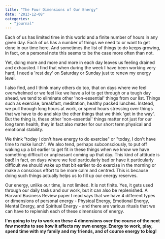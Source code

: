 ```yaml
---
title: "The Four Dimensions of Our Energy"
date: "2013-12-08"
categories: 
  - "journal"
---
```


Each of us has limited time in this world and a finite number of hours in any given day. Each of us has a number of things we need to or want to get done in our time here. And sometimes the list of things to do keeps growing, in fact, on a personal note this seems to be the case more often than not.  
  
Yet, doing more and more and more in each day leaves us feeling drained and exhausted. I find that when during the week I have been working very hard, I need a 'rest day' on Saturday or Sunday just to renew my energy level.  
  
I also find, and I think many others do too, that on days where we feel overwhelmed or we feel like we have a lot to get through or a tough day ahead, we tend to eliminate other 'non-essential' things from our list. Things such as exercise, breakfast, meditation, healthy packed lunches. Instead, we pull through long hours at work, or spend hours stressing over things that we have to do and skip the other things that we think 'get in the way'. But the thing is, these other 'non-essential' things matter not just for our long term health, they in fact also matter for our short term physical and emotional stability.  
  
We think "today I don't have energy to do exercise" or "today, I don't have time to make lunch". We also tend, perhaps subconsciously, to put off waking up a bit earlier to get fit in these things when we know we have something difficult or unpleasant coming up that day. This kind of attitude is bad! In fact, on days where we feel particularly bad or have it particularly difficult we should wake up that bit earlier to do exercise in the morning or make a conscious effort to be more calm and centred. This is because doing such things actually helps us to fill up our energy reserves.  
  
Our energy, unlike our time, is not limited. It is not finite. Yes, it gets used through our daily tasks and our work, but it can also be replenished. A Harvard Business Review paper I read says that we have 4 different types or dimensions of personal energy - Physical Energy, Emotional Energy, Mental Energy, and Spiritual Energy - and there are various rituals that we can have to replenish each of these dimensions of energy.  
  
**I'm going to try to work on these 4 dimensions over the course of the next few months to see how it affects my own energy. Energy to work, play, spend time with my family and my friends, and of course energy to blog!**
